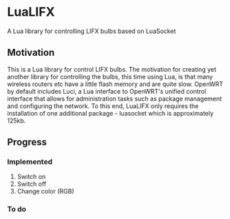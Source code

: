 # LuaLIFX
A Lua library for controlling LIFX bulbs based on LuaSocket

## Motivation
This is a Lua library for control LIFX bulbs. The motivation for creating yet another library for controlling the bulbs, this time using Lua, is that many wireless routers etc have a little flash memory and are quite slow. OpenWRT by default includes Luci, a Lua interface to OpenWRT's unified control interface that allows for administration tasks such as package management and configuring the network. To this end, LuaLIFX only requires the installation of one additional package - luasocket which is approximately 125kb.  

## Progress
### Implemented
1. Switch on
2. Switch off
3. Change color (RGB)
### To do
